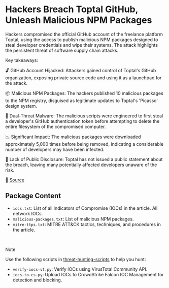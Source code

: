 # Hackers Breach Toptal GitHub, Unleash Malicious NPM Packages

Hackers compromised the official GitHub account of the freelance platform Toptal, using the access to publish malicious NPM packages designed to steal developer credentials and wipe their systems. The attack highlights the persistent threat of software supply chain attacks.

Key takeaways:

🔓 GitHub Account Hijacked: Attackers gained control of Toptal's GitHub organization, exposing private source code and using it as a launchpad for the attack.

📦 Malicious NPM Packages: The hackers published 10 malicious packages to the NPM registry, disguised as legitimate updates to Toptal's 'Picasso' design system.

🔴 Dual-Threat Malware: The malicious scripts were engineered to first steal a developer's GitHub authentication token before attempting to delete the entire filesystem of the compromised computer.

📉 Significant Impact: The malicious packages were downloaded approximately 5,000 times before being removed, indicating a considerable number of developers may have been infected.

📢 Lack of Public Disclosure: Toptal has not issued a public statement about the breach, leaving many potentially affected developers unaware of the risk.

🔗 [Source](https://socket.dev/blog/toptal-s-github-organization-hijacked-10-malicious-packages-published)

## Package Content

- `iocs.txt`: List of all Indicators of Compromise (IOCs) in the article. All network IOCs.
- `malicious-packages.txt`: List of malicious NPM packages.
- `mitre-ttps.txt`: MITRE ATT&CK tactics, techniques, and procedures in the article.

<br>

> [!NOTE]
> Use the following scripts in [threat-hunting-scripts](../../threat-hunting-scripts/) to help you hunt:
>
> - `verify-iocs-vt.py`: Verify IOCs using VirusTotal Community API.
> - `iocs-to-cs.py`: Upload IOCs to CrowdStrike Falcon IOC Management for detection and blocking.
